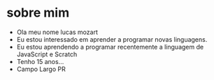 # sobre mim

- Ola meu nome lucas mozart
- Eu estou interessado em aprender a programar novas linguagens.
- Eu estou aprendendo a programar recentemente a linguagem de JavaScript e Scratch
- Tenho 15 anos...
- Campo Largo PR
